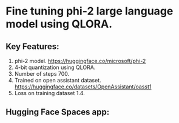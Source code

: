 # Fine tuning phi-2 large language model using QLORA.


## Key Features:
1. phi-2 model. https://huggingface.co/microsoft/phi-2
2. 4-bit quantization using QLORA.
3. Number of steps 700.
4. Trained on open assistant dataset. https://huggingface.co/datasets/OpenAssistant/oasst1
5. Loss on training dataset 1.4.

## Hugging Face Spaces app:

